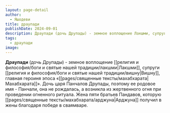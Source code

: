 ```yaml
---
layout: page-detail
author:
  - Яшодеви
title: драупади
publishDate: 2024-09-01
description: Драупади (дочь Друпады) - земное воплощение Лакшми, супруги Вишну, главная героиня эпоса «Махабхарата». Дочь царя Панчалов Друпады, поэтому ее родовое имя - Панчали, она не рождалась, а возникла из жертвенного огня при проведении огненного ритуала. Жена пяти братьев Пандавов, которую Арджуна получил в жены благодаря победе в сваямваре.
tags:
  - драупади
image:
---
```

**Драупади** (дочь Друпады) - земное воплощение [[религия и философия/боги и святые нашей традиции/лакшми|Лакшми]], супруги [[религия и философия/боги и святые нашей традиции/вишну|Вишну]], главная героиня эпоса «[[pages/священные тексты/махабхарата|Махабхарата]]». Дочь царя Панчалов Друпады, поэтому ее родовое имя - Панчали, она не рождалась, а возникла из жертвенного огня при проведении огненного ритуала. Жена пяти братьев Пандавов, которую [[pages/священные тексты/махабхарата/арджуна|Арджуна]] получил в жены благодаря победе в сваямваре.

